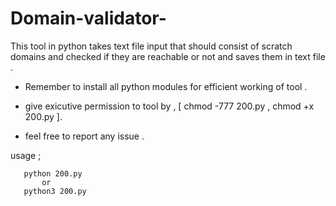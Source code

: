 # Domain-validator-

This tool in python takes text file input that should consist of scratch domains and checked if they are reachable or not and saves them in text file .

* Remember to install all python modules for efficient working of tool .

* give exicutive permission to tool by , [ chmod -777 200.py , chmod +x 200.py ]. 

* feel free to report any issue . 

usage ; 

       python 200.py
           or 
       python3 200.py

